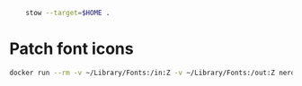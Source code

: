 ```bash
    stow --target=$HOME .
```
# Patch font icons

```bash
docker run --rm -v ~/Library/Fonts:/in:Z -v ~/Library/Fonts:/out:Z nerdfonts/patcher
```
